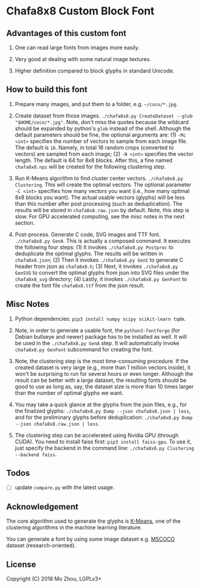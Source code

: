 Chafa8x8 Custom Block Font
===

## Advantages of this custom font

1. One can read large fonts from images more easily.

2. Very good at dealing with some natural image textures.

3. Higher definition compared to block glyphs in standard Unicode.

## How to build this font

1. Prepare many images, and put them to a folder, e.g. `~/coco/*.jpg`.

2. Create dataset from those images. `./chafa8x8.py CreateDataset --glob "$HOME/coco/*.jpg"`. Note, don't miss the quotes because the wildcard should be expanded by python's `glob` instead of the shell. Although the default parameters should be fine, the optional arguments are: (1) `-Mc <int>` specifies the number of vectors to sample from each image file. The default is `16`. Namely, in total 16 random crops (converted to vectors) are sampled from each image; (2) `-N <int>` specifies the vector length. The default is 64 for 8x8 blocks. After this, a fine named `chafa8x8.npz` will be created for the following clustering step.

3. Run K-Means algorithm to find cluster center vectors. `./chafa8x8.py Clustering`. This will create the optimal vectors. The optional parameter `-C <int>` specifies how many vectors you want (i.e., how many optimal 8x8 blocks you want). The actual usable vectors (glyphs) will be less than this number after post processing (such as deduplication). The results will be stored in `chafa8x8.raw.json` by default. Note, this step is slow. For GPU accelerated computing, see the misc notes in the next section.

4. Post-process. Generate C code, SVG images and TTF font. `./chafa8x8.py GenA`. This is actually a composed command. It executes the following four steps: (1) It invokes `./chafa8x8.py Postproc` to deduplicate the optimal glyphs. The results will be written in `chafa8x8.json`; (2) Then it invokes `./chafa8x8.py GenC` to generate C header from json as `chafa8x8.h`; (3) Next, it invokes `./chafa8x8.py GenSVG` to convert the optimal glyphs from json into SVG files under the `chafa8x8_svg` directory; (4) Lastly, it invokes `./chafa8x8.py GenFont` to create the font file `chafa8x8.ttf` from the json result.

## Misc Notes

1. Python dependencies: `pip3 install numpy scipy scikit-learn tqdm`.

2. Note, in order to generate a usable font, the `python3-fontforge` (for Debian bullseye and newer) package has to be installed as well. It will be used in the `./chafa8x8.py GenA` step. It will automatically invoke `chafa8x8.py GenFont` subcommand for creating the font.

3. Note, the clustering step is the most time-consuming procedure. If the created dataset is very large (e.g., more than 1 million vectors inside), it won't be surprising to run for several hours or even longer. Although the result can be better with a large dataset, the resulting fonts should be good to use as long as, say, the dataset size is more than 10 times larger than the number of optimal glyphs we want.

4. You may take a quick glance at the glyphs from the json files, e.g., for the finalized glyphs: `./chafa8x8.py Dump --json chafa8x8.json | less`, and for the preliminary glyphs before deduplication: `./chafa8x8.py Dump --json chafa8x8.raw.json | less`.

5. The clustering step can be accelerated using Nvidia GPU (through CUDA). You need to install faiss first: `pip3 install faiss-gpu`. To use it, just specify the backend in the command line: `./chafa8x8.py Clustering --backend faiss`. 

## Todos

- [ ] update `compare.py` with the latest usage.

## Acknowledgement

The core algorithm used to generate the glyphs is
[K-Means](https://en.wikipedia.org/wiki/K-means_clustering), one of the
clustering algorithms in the machine learning literature.

You can generate a font by using some image dataset e.g.
[MSCOCO](http://cocodataset.org) dataset (research-oriented).

## License

Copyright (C) 2018 Mo Zhou, LGPLv3+

